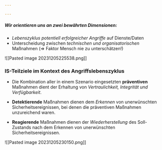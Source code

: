 ```yaml
---

---
```


##### Wir orientieren uns an *zwei* bewährten *Dimensionen*:
- *Lebenszyklus potentiell erfolgreicher Angriffe* auf Dienste/Daten 
- Unterscheidung zwischen *technischen und organisatorischen* Maßnahmen (=> Faktor Mensch nie zu unterschätzen!)

![[Pasted image 20231205225538.png]]

### IS-Teilziele im Kontext des Angriffslebenszyklus

- Die Kombination aller in einem Szenario eingesetzten **präventiven** Maßnahmen dient der Erhaltung von *Vertraulichkeit, Integrität und Verfügbarkeit*.

- **Detektierende** Maßnahmen dienen dem *Erkennen* von unerwünschten Sicherheitsereignissen, bei denen die präventiven Maßnahmen unzureichend waren.

- **Reagierende** Maßnahmen dienen der *Wiederherstellung* des Soll-Zustands nach dem Erkennen von unerwünschten Sicherheitsereignissen.


![[Pasted image 20231205230150.png]]
